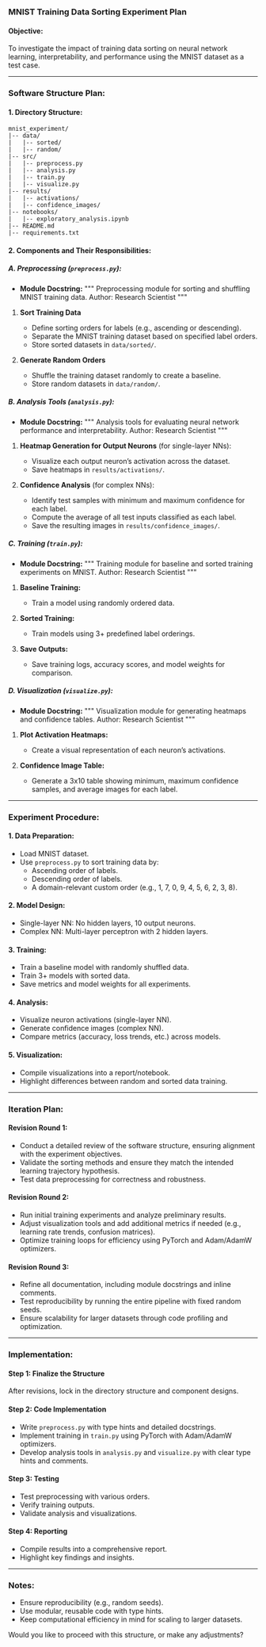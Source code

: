 ### MNIST Training Data Sorting Experiment Plan

#### Objective:
To investigate the impact of training data sorting on neural network learning, interpretability, and performance using the MNIST dataset as a test case.

---
### Software Structure Plan:

#### 1. Directory Structure:
```
mnist_experiment/
|-- data/
|   |-- sorted/
|   |-- random/
|-- src/
|   |-- preprocess.py
|   |-- analysis.py
|   |-- train.py
|   |-- visualize.py
|-- results/
|   |-- activations/
|   |-- confidence_images/
|-- notebooks/
|   |-- exploratory_analysis.ipynb
|-- README.md
|-- requirements.txt
```

#### 2. Components and Their Responsibilities:

##### A. Preprocessing (`preprocess.py`):
- **Module Docstring:**
  """
  Preprocessing module for sorting and shuffling MNIST training data.
  Author: Research Scientist
  """

1. **Sort Training Data**
   - Define sorting orders for labels (e.g., ascending or descending).
   - Separate the MNIST training dataset based on specified label orders.
   - Store sorted datasets in `data/sorted/`.

2. **Generate Random Orders**
   - Shuffle the training dataset randomly to create a baseline.
   - Store random datasets in `data/random/`.

##### B. Analysis Tools (`analysis.py`):
- **Module Docstring:**
  """
  Analysis tools for evaluating neural network performance and interpretability.
  Author: Research Scientist
  """

1. **Heatmap Generation for Output Neurons** (for single-layer NNs):
   - Visualize each output neuron’s activation across the dataset.
   - Save heatmaps in `results/activations/`.

2. **Confidence Analysis** (for complex NNs):
   - Identify test samples with minimum and maximum confidence for each label.
   - Compute the average of all test inputs classified as each label.
   - Save the resulting images in `results/confidence_images/`.

##### C. Training (`train.py`):
- **Module Docstring:**
  """
  Training module for baseline and sorted training experiments on MNIST.
  Author: Research Scientist
  """

1. **Baseline Training:**
   - Train a model using randomly ordered data.

2. **Sorted Training:**
   - Train models using 3+ predefined label orderings.

3. **Save Outputs:**
   - Save training logs, accuracy scores, and model weights for comparison.

##### D. Visualization (`visualize.py`):
- **Module Docstring:**
  """
  Visualization module for generating heatmaps and confidence tables.
  Author: Research Scientist
  """

1. **Plot Activation Heatmaps:**
   - Create a visual representation of each neuron’s activations.

2. **Confidence Image Table:**
   - Generate a 3x10 table showing minimum, maximum confidence samples, and average images for each label.

---

### Experiment Procedure:

#### 1. Data Preparation:
- Load MNIST dataset.
- Use `preprocess.py` to sort training data by:
  - Ascending order of labels.
  - Descending order of labels.
  - A domain-relevant custom order (e.g., 1, 7, 0, 9, 4, 5, 6, 2, 3, 8).

#### 2. Model Design:
- Single-layer NN: No hidden layers, 10 output neurons.
- Complex NN: Multi-layer perceptron with 2 hidden layers.

#### 3. Training:
- Train a baseline model with randomly shuffled data.
- Train 3+ models with sorted data.
- Save metrics and model weights for all experiments.

#### 4. Analysis:
- Visualize neuron activations (single-layer NN).
- Generate confidence images (complex NN).
- Compare metrics (accuracy, loss trends, etc.) across models.

#### 5. Visualization:
- Compile visualizations into a report/notebook.
- Highlight differences between random and sorted data training.

---

### Iteration Plan:
#### Revision Round 1:
- Conduct a detailed review of the software structure, ensuring alignment with the experiment objectives.
- Validate the sorting methods and ensure they match the intended learning trajectory hypothesis.
- Test data preprocessing for correctness and robustness.

#### Revision Round 2:
- Run initial training experiments and analyze preliminary results.
- Adjust visualization tools and add additional metrics if needed (e.g., learning rate trends, confusion matrices).
- Optimize training loops for efficiency using PyTorch and Adam/AdamW optimizers.

#### Revision Round 3:
- Refine all documentation, including module docstrings and inline comments.
- Test reproducibility by running the entire pipeline with fixed random seeds.
- Ensure scalability for larger datasets through code profiling and optimization.

---

### Implementation:

#### Step 1: Finalize the Structure
After revisions, lock in the directory structure and component designs.

#### Step 2: Code Implementation
- Write `preprocess.py` with type hints and detailed docstrings.
- Implement training in `train.py` using PyTorch with Adam/AdamW optimizers.
- Develop analysis tools in `analysis.py` and `visualize.py` with clear type hints and comments.

#### Step 3: Testing
- Test preprocessing with various orders.
- Verify training outputs.
- Validate analysis and visualizations.

#### Step 4: Reporting
- Compile results into a comprehensive report.
- Highlight key findings and insights.

---

### Notes:
- Ensure reproducibility (e.g., random seeds).
- Use modular, reusable code with type hints.
- Keep computational efficiency in mind for scaling to larger datasets.

Would you like to proceed with this structure, or make any adjustments?


